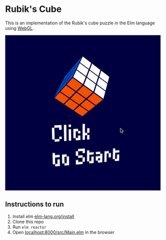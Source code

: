 # Rubik's Cube

This is an implementation of the Rubik's cube puzzle in the Elm language using [WebGL](http://package.elm-lang.org/packages/elm-community/webgl/latest).

<a href="https://unsoundscapes.itch.io/cubik">
  <img src="cube.gif" alt="screencast">
</a>

## Instructions to run

1. Install elm [elm-lang.org/install](http://elm-lang.org/install)
2. Clone this repo
3. Run `elm reactor`
4. Open [localhost:8000/src/Main.elm](http://localhost:8000/Main.elm) in the browser
